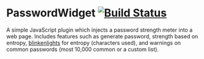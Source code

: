 # PasswordWidget [![Build Status](https://travis-ci.org/sukima/PasswordWidget.png?branch=master)](https://travis-ci.org/sukima/PasswordWidget)

A simple JavaScript plugin which injects a password strength meter into a web
page. Includes features such as generate password, strength based on entropy,
[blinkenlights][] for entropy (characters used), and warnings on common
passwords (most 10,000 common or a custom list).

[blinkenlights]: https://en.wikipedia.org/wiki/Blinkenlights
